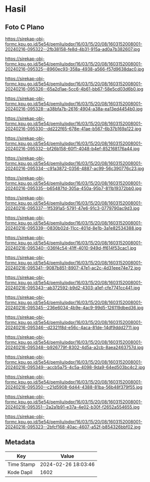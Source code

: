 # Hasil

## Foto C Plano

https://sirekap-obj-formc.kpu.go.id/5e54/pemilu/pdpr/16/03/15/20/08/1603152008001-20240216-095322--2fb38158-fe8d-4b31-915a-ad0a7b382607.jpg

https://sirekap-obj-formc.kpu.go.id/5e54/pemilu/pdpr/16/03/15/20/08/1603152008001-20240216-095325--8960ec93-358a-4938-a566-f57d9638dac0.jpg

https://sirekap-obj-formc.kpu.go.id/5e54/pemilu/pdpr/16/03/15/20/08/1603152008001-20240216-095326--65a2d1ae-5cc6-4b61-bb67-58e5cd03d6b0.jpg

https://sirekap-obj-formc.kpu.go.id/5e54/pemilu/pdpr/16/03/15/20/08/1603152008001-20240216-095328--a38bfa7b-2616-4904-a38a-ea13ed4454b0.jpg

https://sirekap-obj-formc.kpu.go.id/5e54/pemilu/pdpr/16/03/15/20/08/1603152008001-20240216-095330--dd222f65-678e-41ae-b567-6b37b169a122.jpg

https://sirekap-obj-formc.kpu.go.id/5e54/pemilu/pdpr/16/03/15/20/08/1603152008001-20240216-095332--bf26b158-60f1-4048-b4ef-852168176a44.jpg

https://sirekap-obj-formc.kpu.go.id/5e54/pemilu/pdpr/16/03/15/20/08/1603152008001-20240216-095334--c91a3872-0356-4887-ac99-56c390776c23.jpg

https://sirekap-obj-formc.kpu.go.id/5e54/pemilu/pdpr/16/03/15/20/08/1603152008001-20240216-095335--b65487fd-305a-450a-95b7-811b19372bb0.jpg

https://sirekap-obj-formc.kpu.go.id/5e54/pemilu/pdpr/16/03/15/20/08/1603152008001-20240216-095337--1f5391a5-5791-47e6-91c3-0779790ac9d3.jpg

https://sirekap-obj-formc.kpu.go.id/5e54/pemilu/pdpr/16/03/15/20/08/1603152008001-20240216-095339--0830b02d-11cc-401d-8e1b-3a1e82534388.jpg

https://sirekap-obj-formc.kpu.go.id/5e54/pemilu/pdpr/16/03/15/20/08/1603152008001-20240216-095340--036f4c54-41ff-4010-949d-ff614f53cac1.jpg

https://sirekap-obj-formc.kpu.go.id/5e54/pemilu/pdpr/16/03/15/20/08/1603152008001-20240216-095341--9087b851-8907-47e1-ac2c-4d31eee74e72.jpg

https://sirekap-obj-formc.kpu.go.id/5e54/pemilu/pdpr/16/03/15/20/08/1603152008001-20240216-095343--ab372592-b9d2-4303-a1ef-cfe7741cc441.jpg

https://sirekap-obj-formc.kpu.go.id/5e54/pemilu/pdpr/16/03/15/20/08/1603152008001-20240216-095345--236e6034-4b9e-4ac9-99d5-126119dbed36.jpg

https://sirekap-obj-formc.kpu.go.id/5e54/pemilu/pdpr/16/03/15/20/08/1603152008001-20240216-095346--d2321f8d-e56c-4aca-81de-14df9ddd2711.jpg

https://sirekap-obj-formc.kpu.go.id/5e54/pemilu/pdpr/16/03/15/20/08/1603152008001-20240216-095348--b926779f-8302-4d5a-a2cb-8aea2463757d.jpg

https://sirekap-obj-formc.kpu.go.id/5e54/pemilu/pdpr/16/03/15/20/08/1603152008001-20240216-095349--accb5a75-4c5a-4098-9da9-64ed503bc4c2.jpg

https://sirekap-obj-formc.kpu.go.id/5e54/pemilu/pdpr/16/03/15/20/08/1603152008001-20240216-095350--c21d5908-6d44-4388-81ba-56b48f379f55.jpg

https://sirekap-obj-formc.kpu.go.id/5e54/pemilu/pdpr/16/03/15/20/08/1603152008001-20240216-095351--2a2a1b91-e37a-4e02-b30f-f2652a554655.jpg

https://sirekap-obj-formc.kpu.go.id/5e54/pemilu/pdpr/16/03/15/20/08/1603152008001-20240216-095323--2bfcf168-40ac-4607-a52f-b854326bbf02.jpg


## Metadata

| Key        | Value               |
| ---------- | ------------------- |
| Time Stamp | 2024-02-26 18:03:46 |
| Kode Dapil | 1602                |



